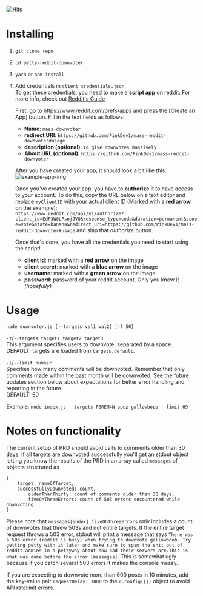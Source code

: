 ![Hits](https://hitcounter.pythonanywhere.com/count/tag.svg?url=https%3A%2F%2Fgithub.com%2FPinkDev1%2Fmass-reddit-downvoter)

# Installing
1. `git clone repo`
2. `cd petty-reddit-downvoter`
3. `yarn` or `npm install`
4. Add credentials in `client_credentials.json`    
	To get these credentials, you need to make a **script app** on reddit. For more info, check out [Reddit's Guide](https://github.com/reddit/reddit/wiki/OAuth2)
	
	First, go to https://www.reddit.com/prefs/apps and press the [Create an App] button. Fill in the text fields as follows:
	- **Name**: `mass-downvoter`
	- **redirect URI**: `https://github.com/PinkDev1/mass-reddit-downvoter#usage`
	- **description (optional)**: `To give downvotes massively`
	- **About URL (optional)**: `https://github.com/PinkDev1/mass-reddit-downvoter`

	After you have created your app, it should look a bit like this:
	![example-app-img](https://github.com/PinkDev1/mass-reddit-downvoter/blob/master/example-app.jpg?raw=true)

	Once you've created your app, you have to **authorize** it to have access to your account. To do this, copy the URL below on a text editor and replace `myClientID` with your actual client ID (Marked with a **red arrow** on the example):     
	`https://www.reddit.com/api/v1/authorize?client_id=EdP3W0LPsojJVQ&response_type=code&duration=permanent&scope=vote&state=banana&redirect_uri=https://github.com/PinkDev1/mass-reddit-downvoter#usage`
	and slap that *authorize* button.
	
	Once that's done, you have all the credentials you need to start using the script!
	- **client Id**: marked with a **red arrow** on the image
	- **client secret**: marked with a **blue arrow** on the image
	- **username**: marked with a **green arrow** on the image
	- **password**: password of your reddit account. Only you know it *(hopefully)*
	
# Usage

`node downvoter.js [--targets val1 val2] [-l 50]`

`-t`/`--targets target1 target2 target3`    
This argument specifies users to downvote, separated by a space.    
DEFAULT: targets are loaded from `targets.default`.

`-l`/`--limit number`    
Specifies how many comments will be downvoted.
Remember that only comments made within the past month will be downvoted; See the future updates section below about expectations for better error handling and reporting in the future.    
DEFAULT: 50

Example: `node index.js --targets F0REM4N spez gallowboob --limit 69`

# Notes on functionality
The current setup of PRD should avoid calls to comments older than 30 days. If all targets are downvoted successfully you'll get an stdout object letting you know the results of the PRD in an array called `messages` of objects structured as
```
{
	target: nameOfTarget,
	successfullyDownvoted: count,
		olderThanThirty: count of comments older than 30 days,
		fiveOhThreeErrors: count of 503 errors encountered while downvoting
}
```
Please note that `messages[index].fiveOhThreeErrors` only includes a count of downvotes that threw 503s and not entire targets. If the entire target request throws a 503 error, stdout will print a message that says `There was a 503 error (reddit is busy) when trying to downvote gallowboob. Try getting petty with it later and make sure to spam the shit out of reddit admins in a pettyway about how bad their servers are.This is what was done before the error [messages]`. This is somewhat ugly because if you catch several 503 errors it makes the console messy. 

If you are expecting to downvote more than 600 posts in 10 minutes, add the key-value pair `requestDelay: 1000` to the `r.config({})` object to avoid API ratelimit errors. 
